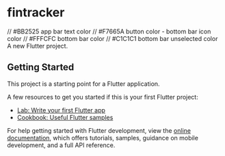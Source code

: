 # fintracker

// #BB2525 app bar text color
// #F7665A button color - bottom bar icon color
// #FFFCFC bottom bar color
// #C1C1C1 bottom bar unselected color
A new Flutter project.

## Getting Started

This project is a starting point for a Flutter application.

A few resources to get you started if this is your first Flutter project:

- [Lab: Write your first Flutter app](https://docs.flutter.dev/get-started/codelab)
- [Cookbook: Useful Flutter samples](https://docs.flutter.dev/cookbook)

For help getting started with Flutter development, view the
[online documentation](https://docs.flutter.dev/), which offers tutorials,
samples, guidance on mobile development, and a full API reference.
